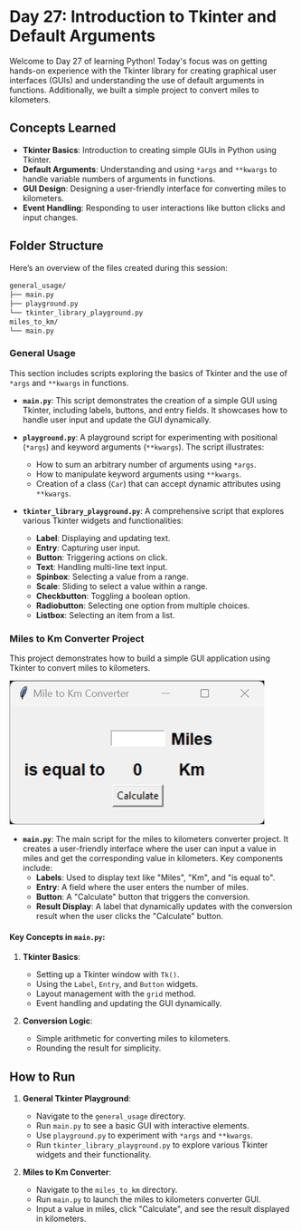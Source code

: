 # Day 27: Introduction to Tkinter and Default Arguments

Welcome to Day 27 of learning Python! Today's focus was on getting hands-on experience with the Tkinter library for creating graphical user interfaces (GUIs) and understanding the use of default arguments in functions. Additionally, we built a simple project to convert miles to kilometers.

## Concepts Learned

- **Tkinter Basics**: Introduction to creating simple GUIs in Python using Tkinter.
- **Default Arguments**: Understanding and using `*args` and `**kwargs` to handle variable numbers of arguments in functions.
- **GUI Design**: Designing a user-friendly interface for converting miles to kilometers.
- **Event Handling**: Responding to user interactions like button clicks and input changes.


## Folder Structure

Here’s an overview of the files created during this session:

```
general_usage/
├── main.py
├── playground.py
└── tkinter_library_playground.py
miles_to_km/
└── main.py
```

### General Usage

This section includes scripts exploring the basics of Tkinter and the use of `*args` and `**kwargs` in functions.

- **`main.py`**: This script demonstrates the creation of a simple GUI using Tkinter, including labels, buttons, and entry fields. It showcases how to handle user input and update the GUI dynamically.
  
- **`playground.py`**: A playground script for experimenting with positional (`*args`) and keyword arguments (`**kwargs`). The script illustrates:
  - How to sum an arbitrary number of arguments using `*args`.
  - How to manipulate keyword arguments using `**kwargs`.
  - Creation of a class (`Car`) that can accept dynamic attributes using `**kwargs`.

- **`tkinter_library_playground.py`**: A comprehensive script that explores various Tkinter widgets and functionalities:
  - **Label**: Displaying and updating text.
  - **Entry**: Capturing user input.
  - **Button**: Triggering actions on click.
  - **Text**: Handling multi-line text input.
  - **Spinbox**: Selecting a value from a range.
  - **Scale**: Sliding to select a value within a range.
  - **Checkbutton**: Toggling a boolean option.
  - **Radiobutton**: Selecting one option from multiple choices.
  - **Listbox**: Selecting an item from a list.

### Miles to Km Converter Project

This project demonstrates how to build a simple GUI application using Tkinter to convert miles to kilometers.

![](Demo.gif)

- **`main.py`**: The main script for the miles to kilometers converter project. It creates a user-friendly interface where the user can input a value in miles and get the corresponding value in kilometers. Key components include:
  - **Labels**: Used to display text like "Miles", "Km", and "is equal to".
  - **Entry**: A field where the user enters the number of miles.
  - **Button**: A "Calculate" button that triggers the conversion.
  - **Result Display**: A label that dynamically updates with the conversion result when the user clicks the "Calculate" button.

#### Key Concepts in `main.py`:

1. **Tkinter Basics**:
   - Setting up a Tkinter window with `Tk()`.
   - Using the `Label`, `Entry`, and `Button` widgets.
   - Layout management with the `grid` method.
   - Event handling and updating the GUI dynamically.

2. **Conversion Logic**:
   - Simple arithmetic for converting miles to kilometers.
   - Rounding the result for simplicity.

## How to Run

1. **General Tkinter Playground**:
   - Navigate to the `general_usage` directory.
   - Run `main.py` to see a basic GUI with interactive elements.
   - Use `playground.py` to experiment with `*args` and `**kwargs`.
   - Run `tkinter_library_playground.py` to explore various Tkinter widgets and their functionality.

2. **Miles to Km Converter**:
   - Navigate to the `miles_to_km` directory.
   - Run `main.py` to launch the miles to kilometers converter GUI.
   - Input a value in miles, click "Calculate", and see the result displayed in kilometers.

